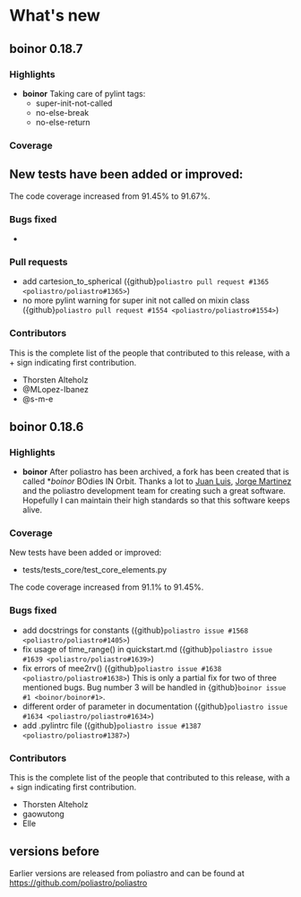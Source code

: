 # What's new

## boinor 0.18.7

### Highlights

- **boinor**
  Taking care of pylint tags:
  - super-init-not-called
  - no-else-break
  - no-else-return

### Coverage

New tests have been added or improved:
 - 

The code coverage increased from 91.45% to 91.67%.

### Bugs fixed

-

### Pull requests

- add cartesion_to_spherical ({github}`poliastro pull request #1365 <poliastro/poliastro#1365>`)
- no more pylint warning for super init not called on mixin class ({github}`poliastro pull request #1554 <poliastro/poliastro#1554>`)

### Contributors

This is the complete list of the people that contributed to this
release, with a + sign indicating first contribution.

- Thorsten Alteholz
- @MLopez-Ibanez
- @s-m-e


## boinor 0.18.6

### Highlights

- **boinor**
  After poliastro has been archived, a fork has been created that is called **boinor*
  BOdies IN Orbit.
  Thanks a lot to [Juan Luis](https://github.com/astrojuanlu/), [Jorge Martinez](https://github.com/jorgepiloto/)
  and the poliastro development team for creating such a great software.
  Hopefully I can maintain their high standards so that this software keeps alive.

### Coverage

New tests have been added or improved:
 - tests/tests_core/test_core_elements.py

The code coverage increased from 91.1% to 91.45%.

### Bugs fixed

- add docstrings for constants ({github}`poliastro issue #1568 <poliastro/poliastro#1405>`)
- fix usage of time_range() in quickstart.md ({github}`poliastro issue #1639 <poliastro/poliastro#1639>`)
- fix errors of mee2rv() ({github}`poliastro issue #1638 <poliastro/poliastro#1638>`)
  This is only a partial fix for two of three mentioned bugs.
  Bug number 3 will be handled in {github}`boinor issue #1 <boinor/boinor#1>`.
- different order of parameter in documentation ({github}`poliastro issue #1634 <poliastro/poliastro#1634>`)
- add .pylintrc file ({github}`poliastro issue #1387 <poliastro/poliastro#1387>`)


### Contributors

This is the complete list of the people that contributed to this
release, with a + sign indicating first contribution.

- Thorsten Alteholz
- gaowutong
- Elle

## versions before

Earlier versions are released from poliastro and can be found
at https://github.com/poliastro/poliastro
